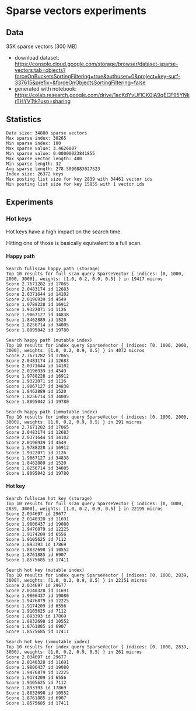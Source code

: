 # Sparse vectors experiments

## Data

35K sparse vectors (300 MB)

- download dataset: https://console.cloud.google.com/storage/browser/dataset-sparse-vectors;tab=objects?forceOnBucketsSortingFiltering=true&authuser=0&project=key-surf-337615&prefix=&forceOnObjectsSortingFiltering=false
- generated with notebook: https://colab.research.google.com/drive/1acKdYvUf1CK0jA9qECF95YNkrTHYVTtk?usp=sharing

## Statistics

```
Data size: 34880 sparse vectors
Max sparse index: 30265
Min sparse index: 100
Max sparse value: 3.4626007
Min sparse value: 0.00000023841855
Max sparse vector length: 480
Min sparse length: 32
Avg sparse length: 278.5090883027523
Index size: 26372 keys
Max posting list size for key 2839 with 34461 vector ids
Min posting list size for key 15855 with 1 vector ids
```

## Experiments

### Hot keys

Hot keys have a high impact on the search time.

Hitting one of those is basically equivalent to a full scan.

#### Happy path

```
Search fullscan happy path (storage)
Top 10 results for full scan query SparseVector { indices: [0, 1000, 2000, 3000], weights: [1.0, 0.2, 0.9, 0.5] } in 19417 micros
Score 2.7671282 id 17065
Score 2.0483174 id 12683
Score 2.0371644 id 14102
Score 2.0196939 id 4549
Score 1.9788228 id 16912
Score 1.9322071 id 1126
Score 1.9067127 id 34838
Score 1.8462889 id 1520
Score 1.8256714 id 34005
Score 1.8095042 id 19780
```

```
Search happy path (mutable index)
Top 10 results for index query SparseVector { indices: [0, 1000, 2000, 3000], weights: [1.0, 0.2, 0.9, 0.5] } in 4072 micros
Score 2.7671282 id 17065
Score 2.0483174 id 12683
Score 2.0371644 id 14102
Score 2.0196939 id 4549
Score 1.9788228 id 16912
Score 1.9322071 id 1126
Score 1.9067127 id 34838
Score 1.8462889 id 1520
Score 1.8256714 id 34005
Score 1.8095042 id 19780
```

```
Search happy path (immutable index)
Top 10 results for index query SparseVector { indices: [0, 1000, 2000, 3000], weights: [1.0, 0.2, 0.9, 0.5] } in 291 micros
Score 2.7671282 id 17065
Score 2.0483174 id 12683
Score 2.0371644 id 14102
Score 2.0196939 id 4549
Score 1.9788228 id 16912
Score 1.9322071 id 1126
Score 1.9067127 id 34838
Score 1.8462889 id 1520
Score 1.8256714 id 34005
Score 1.8095042 id 19780
```

#### Hot key

```
Search fullscan hot key (storage)
Top 10 results for full scan query SparseVector { indices: [0, 1000, 2839, 3000], weights: [1.0, 0.2, 0.9, 0.5] } in 22195 micros
Score 2.034697 id 29677
Score 2.0140328 id 11691
Score 1.9806437 id 19080
Score 1.9476879 id 12225
Score 1.9174209 id 6556
Score 1.9105625 id 7112
Score 1.893393 id 17869
Score 1.8832698 id 10552
Score 1.8761885 id 6907
Score 1.8575685 id 17411
```

```
Search hot key (mutable index)
Top 10 results for index query SparseVector { indices: [0, 1000, 2839, 3000], weights: [1.0, 0.2, 0.9, 0.5] } in 22151 micros
Score 2.034697 id 29677
Score 2.0140328 id 11691
Score 1.9806437 id 19080
Score 1.9476879 id 12225
Score 1.9174209 id 6556
Score 1.9105625 id 7112
Score 1.893393 id 17869
Score 1.8832698 id 10552
Score 1.8761885 id 6907
Score 1.8575685 id 17411
```

```
Search hot key (immutable index)
Top 10 results for index query SparseVector { indices: [0, 1000, 2839, 3000], weights: [1.0, 0.2, 0.9, 0.5] } in 261 micros
Score 2.034697 id 29677
Score 2.0140328 id 11691
Score 1.9806437 id 19080
Score 1.9476879 id 12225
Score 1.9174209 id 6556
Score 1.9105625 id 7112
Score 1.893393 id 17869
Score 1.8832698 id 10552
Score 1.8761885 id 6907
Score 1.8575685 id 17411
```
